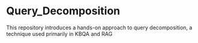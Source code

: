 # Query_Decomposition
This repository introduces a hands-on approach to query decomposition, a technique used primarily in KBQA and RAG
